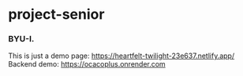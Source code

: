 # project-senior
### BYU-I.
This is just a demo page: https://heartfelt-twilight-23e637.netlify.app/ <br/>
Backend demo: https://ocacoplus.onrender.com
